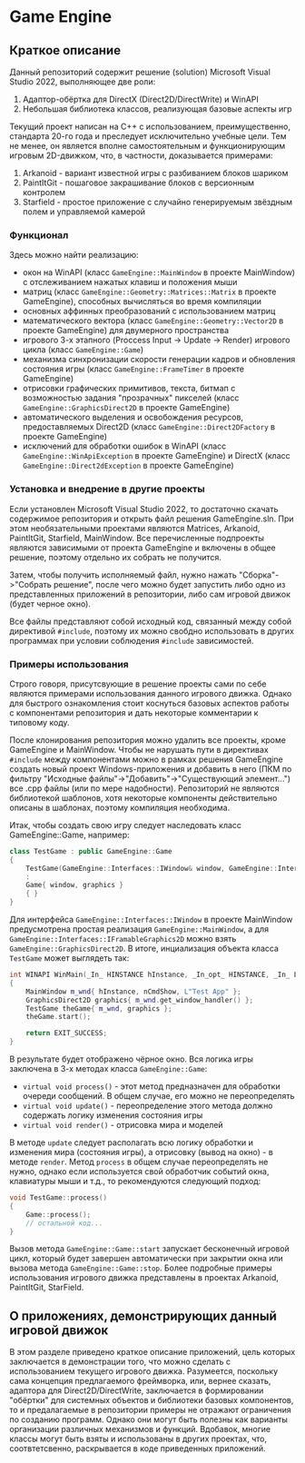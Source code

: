 # Game Engine

## Краткое описание

Данный репозиторий содержит решение (solution) Microsoft Visual Studio 2022, выполняющее две роли:

<ol>
	<li> Адаптор-обёртка для DirectX (Direct2D/DirectWrite) и WinAPI</li>
	<li> Небольшая библиотека классов, реализующая базовые аспекты игр</li>
</ol>

Текущий проект написан на C++ с использованием, преимущественно, стандарта 20-го года и преследует исключительно учебные цели. Тем не менее, он является вполне самостоятельным и функционирующим игровым 2D-движком, что, в частности, доказывается примерами:

<ol>
	<li> Arkanoid - вариант известной игры с разбиванием блоков шариком</li>
	<li> PaintItGit - пошаговое закрашивание блоков с версионным контролем</li>
	<li> Starfield - простое приложение с случайно генерируемым звёздным полем и управляемой камерой</li>
</ol>

### Функционал

Здесь можно найти реализацию:
- окон на WinAPI (класс <code>GameEngine::MainWindow</code> в проекте MainWindow) с отслеживанием нажатых клавиш и положения мыши
- матриц (класс <code>GameEngine::Geometry::Matrices::Matrix</code> в проекте GameEngine), способных вычисляться во время компиляции
- основных аффинных преобразований с использованием матриц
- математического вектора (класс <code>GameEngine::Geometry::Vector2D</code> в проекте GameEngine) для двумерного пространства
- игрового 3-х этапного (Proccess Input -> Update -> Render) игрового цикла (класс <code>GameEngine::Game</code>)
- механизма синхронизации скорости генерации кадров и обновления состояния игры (класс <code>GameEngine::FrameTimer</code> в проекте GameEngine)
- отрисовки графических примитивов, текста, битмап с возможностью задания "прозрачных" пикселей (класс <code>GameEngine::GraphicsDirect2D</code> в проекте GameEngine)
- автоматического выделения и освобождения ресурсов, предоставляемых Direct2D (класс <code>GameEngine::Direct2DFactory</code> в проекте GameEngine)
- исключений для обработки ошибок в WinAPI (класс <code>GameEngine::WinApiException</code> в проекте GameEngine) и DirectX (класс <code>GameEngine::Direct2dException</code> в проекте GameEngine)

### Установка и внедрение в другие проекты

Если установлен Microsoft Visual Studio 2022, то достаточно скачать содержимое репозитория и открыть файл решения GameEngine.sln.
При этом необязательными проектами являются Matrices, Arkanoid, PaintItGit, Starfield, MainWindow. Все перечисленные подпроекты являются зависимыми от проекта GameEngine и включены в общее решение, поэтому отдельно их собрать не получится.

Затем, чтобы получить исполняемый файл, нужно нажать "Сборка"->"Собрать решение", после чего можно будет запустить либо одно из представленных приложений в репозитории, либо сам игровой движок (будет черное окно).

Все файлы представляют собой исходный код, связанный между собой директивой <code>#include</code>, поэтому их можно свобдно использовать в других программах при условии соблюдения <code>#include</code> зависимостей.


### Примеры использования

Строго говоря, присутсвующие в решение проекты сами по себе являются примерами использования данного игрового движка. Однако для быстрого ознакомления стоит коснуться базовых аспектов работы с компонентами репозитория и дать некоторые комментарии к типовому коду.

После клонирования репозитория можно удалить все проекты, кроме GameEngine и MainWindow. Чтобы не нарушать пути в директивах <code>#include</code> между компонентами можно в рамках решения GameEngine создать новый проект Windows-приложения и добавить в него (ПКМ по фильтру "Исходные файлы"->"Добавить"->"Существующий элемент...") все .cpp файлы (или по мере надобности). Репозиторий не являются библиотекой шаблонов, хотя некоторые компоненты действительно описаны в шаблонах, поэтому компиляция необходима.

Итак, чтобы создать свою игру следует наследовать класс GameEngine::Game, например:

```C++
class TestGame : public GameEngine::Game
{
	TestGame(GameEngine::Interfaces::IWindow& window, GameEngine::Interfaces::IFramableGraphics2D& graphics)
	:
	Game{ window, graphics }
	{ }
}
```

Для интерфейса <code>GameEngine::Interfaces::IWindow</code> в проекте MainWindow предусмотрена простая реализация <code>GameEngine::MainWindow</code>, а для <code>GameEngine::Interfaces::IFramableGraphics2D</code> можно взять <code>GameEngine::GraphicsDirect2D</code>. В итоге, инциализация объекта класса <code>TestGame</code> может выглядеть так:

```C++
int WINAPI WinMain(_In_ HINSTANCE hInstance, _In_opt_ HINSTANCE, _In_ LPSTR lpCmdLine, _In_ int nCmdShow)
{
    MainWindow m_wnd{ hInstance, nCmdShow, L"Test App" };
    GraphicsDirect2D graphics{ m_wnd.get_window_handler() };
    TestGame theGame{ m_wnd, graphics };
    theGame.start();

    return EXIT_SUCCESS;
}
```

В результате будет отображено чёрное окно. Вся логика игры заключена в 3-х методах класса <code>GameEngine::Game</code>:
<ul>
	<li><code>virtual void process()</code> - этот метод предназначен для обработки очереди сообщений. В общем случае, его можно не переопределять</li>
	<li><code>virtual void update()</code> - переопределение этого метода должно содержать логику изменения состояния игры</li>
	<li><code>virtual void render()</code> - отрисовка мира и моделей</li>
</ul>

В методе <code>update</code> следует располагать всю логику обработки и изменения мира (состояния игры), а отрисовку (вывод на окно) - в методе <code>render</code>. Метод <code>process</code> в общем случае переопределять не нужно, однако если используется свой обработчик событий окна, клавиатуры мыши и т.д., то рекомендуются следующий подход:

```C++
void TestGame::process()
{
	Game::process();
	// остальной код...
}
```

Вызов метода <code>GameEngine::Game::start</code> запускает бесконечный игровой цикл, который будет завершен автоматически при закрытии окна или вызова метода <code>GameEngine::Game::stop</code>. Более подробные примеры использования игрового движка представлены в проектах Arkanoid, PaintItGit, StarField.

## О приложениях, демонстрирующих данный игровой движок

В этом разделе приведено краткое описание приложений, цель которых заключается в демонстрации того, что можно сделать с использованием текущего игрового движка. Разумеется, поскольку сама концепция предлагаемого фреймворка, или, вернее сказать, адаптора для Direct2D/DirectWrite, заключается в формировании "обёртки" для системных объектов и библиотеки базовых компонентов, то и предалагаемые в репозитории примеры не отражают ограничения по созданию программ. Однако они могут быть полезны как варианты организации различных механизмов и функций. Вдобавок, многие классы могут быть взяты и использованы в других проектах, что, соотвтетсвенно, раскрывается в коде приведенных приложений.